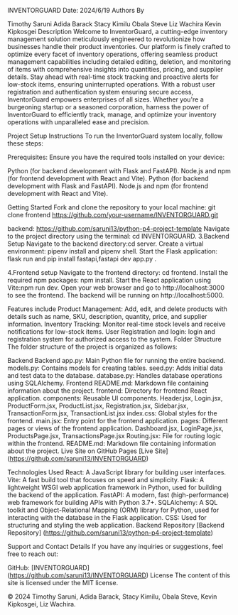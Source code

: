 INVENTORGUARD
Date: 2024/6/19
Authors
By

Timothy Saruni
Adida Barack
Stacy Kimilu
Obala Steve
Liz Wachira 
Kevin Kipkosgei
Description
Welcome to InventorGuard, a cutting-edge inventory management solution meticulously engineered to revolutionize how businesses handle their product inventories. Our platform is finely crafted to optimize every facet of inventory operations, offering seamless product management capabilities including detailed editing, deletion, and monitoring of items with comprehensive insights into quantities, pricing, and supplier details. Stay ahead with real-time stock tracking and proactive alerts for low-stock items, ensuring uninterrupted operations. With a robust user registration and authentication system ensuring secure access, InventorGuard empowers enterprises of all sizes. Whether you're a burgeoning startup or a seasoned corporation, harness the power of InventorGuard to efficiently track, manage, and optimize your inventory operations with unparalleled ease and precision.

Project Setup Instructions
To run the InventorGuard system locally, follow these steps:

Prerequisites:
Ensure you have the required tools installed on your device:

Python (for backend development with Flask and FastAPI).
Node.js and npm (for frontend development with React and Vite).
Python (for backend development with Flask and FastAPI). Node.js and npm (for frontend development with React and Vite).

Getting Started
Fork and clone the repository to your local machine:
git clone frontend https://github.com/your-username/INVENTORGUARD.git

backend: https://github.com/saruni13/python-p4-project-template
Navigate to the project directory using the terminal: cd INVENTORGUARD.
3.Backend Setup Navigate to the backend directory:cd server. Create a virtual environment: pipenv install and pipenv shell. Start the Flask application: flask run and pip install fastapi,fastapi dev app.py .

4.Frontend setup Navigate to the frontend directory: cd frontend. Install the required npm packages: npm install. Start the React application using Vite:npm run dev. Open your web browser and go to http://localhost:3000 to see the frontend. The backend will be running on http://localhost:5000.

Features include
Product Management: Add, edit, and delete products with details such as name, SKU, description, quantity, price, and supplier information.
Inventory Tracking: Monitor real-time stock levels and receive notifications for low-stock items.
User Registration and login: login and registration system for authorized access to the system.
Folder Structure
The folder structure of the project is organized as follows:

Backend
Backend
app.py: Main Python file for running the entire backend.
models.py: Contains models for creating tables.
seed.py: Adds initial data and test data to the database.
database.py: Handles database operations using SQLAlchemy.
Frontend
README.md: Markdown file containing information about the project.
frontend: Directory for frontend React application.
components: Reusable UI components.
Header.jsx, Login.jsx, ProductForm.jsx, ProductList.jsx, Registration.jsx, Sidebar.jsx, TransactionForm.jsx, TransactionList.jsx
index.css: Global styles for the frontend.
main.jsx: Entry point for the frontend application.
pages: Different pages or views of the frontend application.
Dashboard.jsx, LoginPage.jsx, ProductsPage.jsx, TransactionsPage.jsx
Routing.jsx: File for routing logic within the frontend.
README.md: Markdown file containing information about the project.
Live Site on GitHub Pages
[Live Site] (https://github.com/saruni13/INVENTORGUARD)

Technologies Used
React: A JavaScript library for building user interfaces.
Vite: A fast build tool that focuses on speed and simplicity.
Flask: A lightweight WSGI web application framework in Python, used for building the backend of the application.
FastAPI: A modern, fast (high-performance) web framework for building APIs with Python 3.7+.
SQLAlchemy: A SQL toolkit and Object-Relational Mapping (ORM) library for Python, used for interacting with the database in the Flask application.
CSS: Used for structuring and styling the web application.
Backend Repository
[Backend Repository] (https://github.com/saruni13/python-p4-project-template)

Support and Contact Details
If you have any inquiries or suggestions, feel free to reach out:

GitHub: [INVENTORGUARD] (https://github.com/saruni13/INVENTORGUARD)
License
The content of this site is licensed under the MIT license.

© 2024 Timothy Saruni, Adida Barack, Stacy Kimilu, Obala Steve, Kevin Kipkosgei, Liz Wachira.